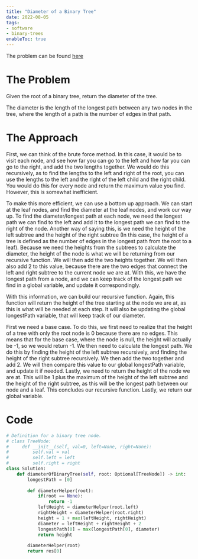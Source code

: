 ```yaml
---
title: "Diameter of a Binary Tree"
date: 2022-08-05
tags:
- software
- binary-trees
enableToc: true
---
```


The problem can be found [here](https://leetcode.com/problems/diameter-of-binary-tree/)

# The Problem
Given the root of a binary tree, return the diameter of the tree.

The diameter is the length of the longest path between any two nodes in the tree, where the length of a path is the number of edges in that path.

# The Approach
First, we can think of the brute force method. In this case, it would be to visit each node, and see how far you can go to the left and how far you can go to the right, and add the two lengths together. We would do this recursively, as to find the lengths to the left and right of the root, you can use the lengths to the left and the right of the left child and the right child. You would do this for every node and return the maximum value you find. However, this is somewhat inefficient.

To make this more efficient, we can use a bottom up approach. We can start at the leaf nodes, and find the diameter at the leaf nodes, and work our way up. To find the diameter/longest path at each node, we need the longest path we can find to the left and add it to the longest path we can find to the right of the node. Another way of saying this, is we need the height of the left subtree and the height of the right subtree (In this case, the height of a tree is defined as the number of edges in the longest path from the root to a leaf). Because we need the heights from the subtrees to calculate the diameter, the height of the node is what we will be returning from our recursive function. We will then add the two heights together. We will then also add 2 to this value, because there are the two edges that connect the left and right subtree to the current node we are at. With this, we have the longest path from a node, and we can keep track of the longest path we find in a global variable, and update it correspondingly.

With this information, we can build our recursive function. Again, this function will return the height of the tree starting at the node we are at, as this is what will be needed at each step. It will also be updating the global longestPath variable, that will keep track of our diameter.

First we need a base case. To do this, we first need to realize that the height of a tree with only the root node is 0 because there are no edges. This means that for the base case, where the node is null, the height will actually be -1, so we would return -1. We then need to calculate the longest path. We do this by finding the height of the left subtree recursively, and finding the height of the right subtree recursively. We then add the two together and add 2. We will then compare this value to our global longestPath variable, and update it if needed. Lastly, we need to return the height of the node we are at. This will be 1 plus the maximum of the height of the left subtree and the height of the right subtree, as this will be the longest path between our node and a leaf. This concludes our recursive function. Lastly, we return our global variable.

# Code
```py
# Definition for a binary tree node.
# class TreeNode:
#     def __init__(self, val=0, left=None, right=None):
#         self.val = val
#         self.left = left
#         self.right = right
class Solution:
    def diameterOfBinaryTree(self, root: Optional[TreeNode]) -> int:
        longestPath = [0]
        
        def diameterHelper(root):
            if(root == None):
                return -1
            leftHeight = diameterHelper(root.left)
            rightHeight = diameterHelper(root.right)
            height = 1 + max(leftHeight, rightHeight)
            diameter = leftHeight + rightHeight + 2
            longestPath[0] = max(longestPath[0], diameter)
            return height
        
        diameterHelper(root)
        return res[0]
```